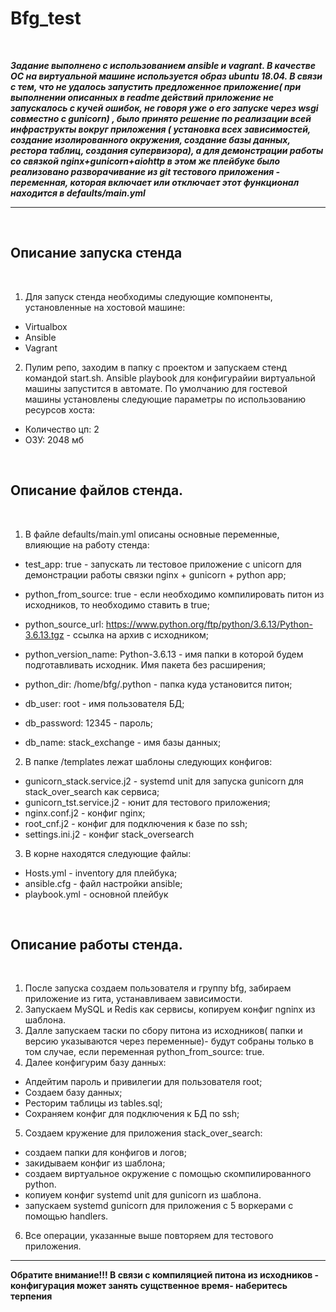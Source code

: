 # Bfg_test

<br>

***Задание выполнено с использованием ansible и vagrant. В качестве ОС на виртуальной машине используется образ ubuntu 18.04. В связи с тем, что не удалось запустить предложенное приложение( при выполнении описанных в readme действий приложение не запускалось с кучей ошибок, не говоря уже о его запуске через wsgi совместно с gunicorn) , было принято решение по реализации всей инфраструкты вокруг приложения ( установка всех зависимостей, создание изолированного окружения, создание базы данных, рестора таблиц, создания супервизора), а для демонстрации работы со связкой nginx+gunicorn+aiohttp в этом же плейбуке было реализовано разворачивание из git тестового приложения - переменная, которая включает или отключает этот функционал находится в defaults/main.yml*** 

---

<br>

## Описание запуска стенда
<br>

1. Для запуск стенда необходимы следующие компоненты, установленные на хостовой машине: 
 - Virtualbox
 - Ansible
 - Vagrant

 2. Пулим репо, заходим в папку с проектом и запускаем стенд командой start.sh. Ansible playbook для конфигурайии виртуальной машины запустится в автомате. По умолчанию для гостевой машины установлены следующие параметры по использованию ресурсов хоста:
 - Количество цп: 2
 - ОЗУ: 2048 мб  

<br>

## Описание файлов стенда.
<br>

 1. В файле defaults/main.yml описаны основные переменные, влияющие на работу стенда:
 - test_app: true - запускать ли тестовое приложение с unicorn для демонстрации работы связки nginx + gunicorn + python app;
- python_from_source: true - если необходимо компилировать питон из исходников, то необходимо ставить в true;
- python_source_url: https://www.python.org/ftp/python/3.6.13/Python-3.6.13.tgz - ссылка на архив с исходником;
- python_version_name: Python-3.6.13 - имя папки в которой будем подготавливать
исходник. Имя пакета без расширения;
- python_dir: /home/bfg/.python - папка куда установится питон;

- db_user: root - имя пользователя БД;
- db_password: 12345 - пароль;
- db_name: stack_exchange - имя базы данных;

2. В папке /templates лежат шаблоны следующих конфигов:

- gunicorn_stack.service.j2 - systemd unit для запуска gunicorn для stack_over_search как сервиса;
- gunicorn_tst.service.j2 - юнит для тестового приложения; 
- nginx.conf.j2 - конфиг nginx;
- root_cnf.j2 - конфиг для подключения к базе по ssh;
- settings.ini.j2 - конфиг stack_oversearch

3. В корне находятся следующие файлы:

- Hosts.yml - inventory для плейбука;
- ansible.cfg - файл настройки ansible;
- playbook.yml - основной плейбук


<br>

## Описание работы стенда.
<br>

1. После запуска создаем пользователя и группу bfg, забираем приложение из гита, устанавливаем зависимости.
2. Запускаем MySQL и Redis как сервисы, копируем конфиг ngninx из шаблона.
3. Далле запускаем таски по сбору питона из исходников( папки и версию указываются через переменные)- будут собраны только в том случае, если переменная python_from_source: true.
4. Далее конфигурим базу данных: 
- Апдейтим пароль и привилегии для пользователя root;
- Создаем базу данных;
- Ресторим таблицы из tables.sql;
- Сохраняем конфиг для подключения к БД по ssh;
5. Создаем кружение для приложения stack_over_search:
- создаем папки для конфигов и логов;
- закидываем конфиг из шаблона;
- создаем виртуальное окружение с помощью скомпилированного python.
- копиуем конфиг systemd unit для gunicorn из шаблона.
- запускаем systemd gunicorn для приложения с 5 воркерами c помощью handlers.
6. Все операции, указанные выше повторяем для тестового приложения.
---
**Обратите внимание!!! В связи с компиляцией питона из исходников - конфигурация может занять сущственное время- наберитесь терпения**
